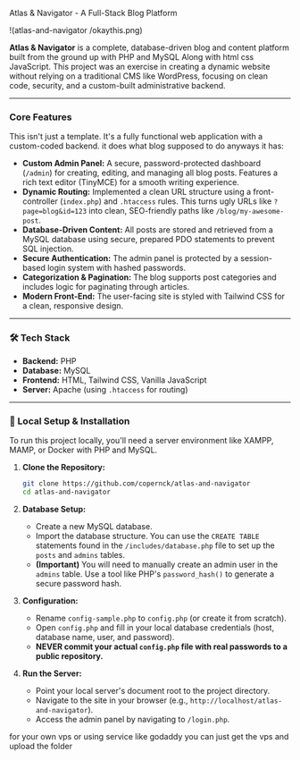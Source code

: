 Atlas & Navigator - A Full-Stack Blog Platform

!(atlas-and-navigator
/okaythis.png) 

**Atlas & Navigator** is a complete, database-driven blog and content platform built from the ground up with PHP and MySQL Along with html css JavaScript. This project was an exercise in creating a dynamic website without relying on a traditional CMS like WordPress, focusing on clean code, security, and a custom-built administrative backend.

---

### Core Features

This isn't just a template. It's a fully functional web application with a custom-coded backend.
it does what blog supposed to do anyways it has:

* **Custom Admin Panel:** A secure, password-protected dashboard (`/admin`) for creating, editing, and managing all blog posts. Features a rich text editor (TinyMCE) for a smooth writing experience.
* **Dynamic Routing:** Implemented a clean URL structure using a front-controller (`index.php`) and `.htaccess` rules. This turns ugly URLs like `?page=blog&id=123` into clean, SEO-friendly paths like `/blog/my-awesome-post`.
* **Database-Driven Content:** All posts are stored and retrieved from a MySQL database using secure, prepared PDO statements to prevent SQL injection.
* **Secure Authentication:** The admin panel is protected by a session-based login system with hashed passwords.
* **Categorization & Pagination:** The blog supports post categories and includes logic for paginating through articles.
* **Modern Front-End:** The user-facing site is styled with Tailwind CSS for a clean, responsive design.

---

### 🛠️ Tech Stack

* **Backend:** PHP
* **Database:** MySQL
* **Frontend:** HTML, Tailwind CSS, Vanilla JavaScript
* **Server:** Apache (using `.htaccess` for routing)

---

### 🚀 Local Setup & Installation

To run this project locally, you'll need a server environment like XAMPP, MAMP, or Docker with PHP and MySQL.

1.  **Clone the Repository:**
    ```bash
    git clone https://github.com/copernck/atlas-and-navigator
    cd atlas-and-navigator
    ```

2.  **Database Setup:**
    * Create a new MySQL database.
    * Import the database structure. You can use the `CREATE TABLE` statements found in the `/includes/database.php` file to set up the `posts` and `admins` tables.
    * **(Important)** You will need to manually create an admin user in the `admins` table. Use a tool like PHP's `password_hash()` to generate a secure password hash.

3.  **Configuration:**
    * Rename `config-sample.php` to `config.php` (or create it from scratch).
    * Open `config.php` and fill in your local database credentials (host, database name, user, and password).
    * **NEVER commit your actual `config.php` file with real passwords to a public repository.**

4.  **Run the Server:**
    * Point your local server's document root to the project directory.
    * Navigate to the site in your browser (e.g., `http://localhost/atlas-and-navigator`).
    * Access the admin panel by navigating to `/login.php`.

for your own vps or using service like godaddy you can just get the vps and upload the folder
